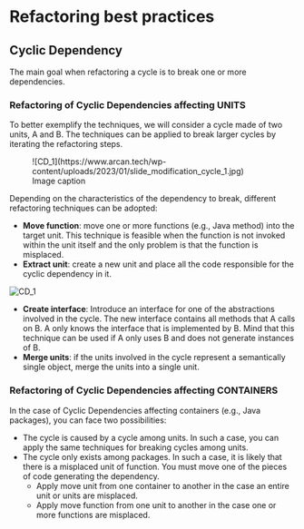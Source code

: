# Refactoring best practices

## Cyclic Dependency
The main goal when refactoring a cycle is to break one or more dependencies. 

### Refactoring of Cyclic Dependencies affecting UNITS
To better exemplify the techniques, we will consider a cycle made of two units, A and B. The techniques can be applied to break larger cycles by iterating the refactoring steps.

<figure markdown>
![CD_1](https://www.arcan.tech/wp-content/uploads/2023/01/slide_modification_cycle_1.jpg)
  <figcaption>Image caption</figcaption>
</figure>

Depending on the characteristics of the dependency to break, different refactoring techniques can be adopted:

- **Move function**: move one or more functions (e.g., Java method) into the target unit. This technique is feasible when the function is not invoked within the unit itself and the only problem is that the function is misplaced.
- **Extract unit**: create a new unit and place all the code responsible for the cyclic dependency in it. 

![CD_1](https://www.arcan.tech/wp-content/uploads/2023/01/slide_modification_cycle_1.jpg)

- **Create interface**: Introduce an interface for one of the abstractions involved in the cycle. The new interface contains all methods that A calls on B. A only knows the interface that is implemented by B. Mind that this technique can be used if A only uses B and does not generate instances of B.
- **Merge units**: if the units involved in the cycle represent a semantically single object, merge the units into a single unit.

### Refactoring of Cyclic Dependencies affecting CONTAINERS

In the case of Cyclic Dependencies affecting containers (e.g., Java packages), you can face two possibilities:
- The cycle is caused by a cycle among units. In such a case, you can apply the same techniques for breaking cycles among units.
- The cycle only exists among packages. In such a case, it is likely that there is a misplaced unit of function. You must move one of the pieces of code generating the dependency.
    - Apply move unit from one container to another in the case an entire unit or units are misplaced.
    - Apply move function from one unit to another in the case one or more functions are misplaced.







